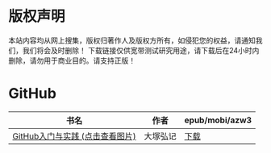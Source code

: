 # 版权声明

本站内容均从网上搜集，版权归著作人及版权方所有，如侵犯您的权益，请通知我们，我们将会及时删除！ 下载链接仅供宽带测试研究用途，请下载后在24小时内删除，请勿用于商业目的。请支持正版！

# GitHub

| 书名 | 作者 | epub/mobi/azw3 |
| --- | --- | --- |
| [GitHub入门与实践 (点击查看图片)](https://www.dushupai.com/attachment/2024/06/03/52fc22866f1269eb.jpg) | 大塚弘记 | [下载](https://url89.ctfile.com/f/31084289-1357018630-3c62a1?p=8866) |
